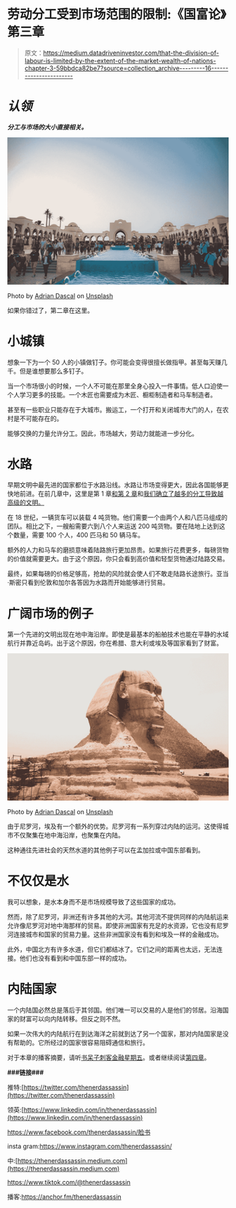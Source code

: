 # 劳动分工受到市场范围的限制:《国富论》第三章

> 原文：<https://medium.datadriveninvestor.com/that-the-division-of-labour-is-limited-by-the-extent-of-the-market-wealth-of-nations-chapter-3-59bbdca82be7?source=collection_archive---------16----------------------->

# ***认领***

***分工与市场的大小直接相关。***

![](img/25dca7cde70ae3fd819c28a108eb0774.png)

Photo by [Adrian Dascal](https://unsplash.com/@dascal?utm_source=medium&utm_medium=referral) on [Unsplash](https://unsplash.com?utm_source=medium&utm_medium=referral)

如果你错过了，第二章在这里。

# 小城镇

想象一下为一个 50 人的小镇做钉子。你可能会变得很擅长做指甲。甚至每天赚几千。但是谁想要那么多钉子。

当一个市场很小的时候，一个人不可能在那里全身心投入一件事情。低人口迫使一个人学习更多的技能。一个木匠也需要成为木匠、橱柜制造者和马车制造者。

甚至有一些职业只能存在于大城市。搬运工，一个打开和关闭城市大门的人，在农村是不可能存在的。

能够交换的力量允许分工。因此，市场越大，劳动力就能进一步分化。

# 水路

早期文明中最先进的国家都位于水路沿线。水路让市场变得更大，因此各国能够更快地前进。在前几章中，这里是第 1 章[和第 2 章](https://medium.com/datadriveninvestor/of-the-division-of-labour-wealth-of-nations-chapter-1-d173464feae8)和[我们确立了越多的分工导致越高级的文明。](https://medium.com/datadriveninvestor/wealth-of-nations-chapter-2-43e5235f394e)

在 18 世纪，一辆货车可以装载 4 吨货物。他们需要一个由两个人和八匹马组成的团队。相比之下，一艘船需要六到八个人来运送 200 吨货物。要在陆地上达到这个数量，需要 100 个人，400 匹马和 50 辆马车。

额外的人力和马车的磨损意味着陆路旅行更加昂贵。如果旅行花费更多，每磅货物的价值就需要更大。由于这个原因，你只会看到高价值和轻型货物通过陆路交易。

最终，如果每磅的价格足够高，抢劫的风险就会使人们不敢走陆路长途旅行。亚当·斯密只看到伦敦和加尔各答因为水路而开始能够进行贸易。

# 广阔市场的例子

第一个先进的文明出现在地中海沿岸。即使是最基本的船舶技术也能在平静的水域航行并靠近岛屿。出于这个原因，你在希腊、意大利或埃及等国家看到了财富。

![](img/b6fe88ce233ac00cfd53fcdd7505bbc8.png)

Photo by [Adrian Dascal](https://unsplash.com/@dascal?utm_source=medium&utm_medium=referral) on [Unsplash](https://unsplash.com?utm_source=medium&utm_medium=referral)

由于尼罗河，埃及有一个额外的优势。尼罗河有一系列穿过内陆的运河。这使得城市不仅聚集在地中海沿岸，也聚集在内陆。

这种通往先进社会的天然水道的其他例子可以在孟加拉或中国东部看到。

# 不仅仅是水

我可以想象，是水本身而不是市场规模导致了这些国家的成功。

然而，除了尼罗河，非洲还有许多其他的大河。其他河流不提供同样的内陆航运来允许像尼罗河对地中海那样的贸易。即使非洲国家有充足的水资源，它也没有尼罗河连接城市和国家的贸易力量。这些非洲国家没有看到和埃及一样的金融成功。

此外，中国北方有许多水道，但它们都结冰了。它们之间的距离也太远，无法连接。他们也没有看到和中国东部一样的成功。

# 内陆国家

一个内陆国必然总是落后于其邻国。他们唯一可以交易的人是他们的邻居。沿海国家的财富可以向内陆转移。但反之则不然。

如果一次伟大的内陆航行在到达海洋之前就到达了另一个国家，那对内陆国家是没有帮助的。它所经过的国家很容易阻碍通信和旅行。

对于本章的播客摘要，请听[书呆子刺客金融星期五](https://anchor.fm/thenerdassassin)。或者继续阅读[第四章](https://thenerdassassin.medium.com/of-the-origin-and-use-of-money-wealth-of-nations-chapter-4-32764fd4c5c4)。

**###链接###**

推特:[https://twitter.com/thenerdassassin](https://twitter.com/thenerdassassin)

领英:[https://www.linkedin.com/in/thenerdassassin](https://www.linkedin.com/in/thenerdassassin)

https://www.facebook.com/thenerdassassin/脸书

insta gram:https://www.instagram.com/thenerdassassin/

中:[https://thenerdassassin.medium.com](https://thenerdassassin.medium.com)

https://www.tiktok.com/@thenerdassassin

播客:https://anchor.fm/thenerdassassin